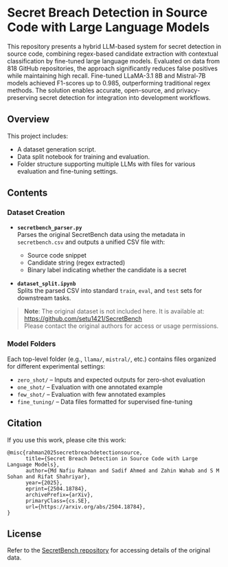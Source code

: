 # Secret Breach Detection in Source Code with Large Language Models

This repository presents a hybrid LLM-based system for secret detection in source code, combining regex-based candidate extraction with contextual classification by fine-tuned large language models. Evaluated on data from 818 GitHub repositories, the approach significantly reduces false positives while maintaining high recall. Fine-tuned LLaMA-3.1 8B and Mistral-7B models achieved F1-scores up to 0.985, outperforming traditional regex methods. The solution enables accurate, open-source, and privacy-preserving secret detection for integration into development workflows.

## Overview

This project includes:
- A dataset generation script.
- Data split notebook for training and evaluation.
- Folder structure supporting multiple LLMs with files for various evaluation and fine-tuning settings.

## Contents

### Dataset Creation

- **`secretbench_parser.py`**  
  Parses the original SecretBench data using the metadata in `secretbench.csv` and outputs a unified CSV file with:
  - Source code snippet
  - Candidate string (regex extracted)
  - Binary label indicating whether the candidate is a secret

- **`dataset_split.ipynb`**  
  Splits the parsed CSV into standard `train`, `eval`, and `test` sets for downstream tasks.

> **Note**: The original dataset is not included here. It is available at:  
> https://github.com/setu1421/SecretBench  
> Please contact the original authors for access or usage permissions.

### Model Folders

Each top-level folder (e.g., `llama/`, `mistral/`, etc.) contains files organized for different experimental settings:

- `zero_shot/` – Inputs and expected outputs for zero-shot evaluation
- `one_shot/` – Evaluation with one annotated example
- `few_shot/` – Evaluation with few annotated examples
- `fine_tuning/` – Data files formatted for supervised fine-tuning

## Citation

If you use this work, please cite this work:
```
@misc{rahman2025secretbreachdetectionsource,
      title={Secret Breach Detection in Source Code with Large Language Models}, 
      author={Md Nafiu Rahman and Sadif Ahmed and Zahin Wahab and S M Sohan and Rifat Shahriyar},
      year={2025},
      eprint={2504.18784},
      archivePrefix={arXiv},
      primaryClass={cs.SE},
      url={https://arxiv.org/abs/2504.18784}, 
}
```


## License

Refer to the [SecretBench repository](https://github.com/setu1421/SecretBench) for accessing details of the original data.

